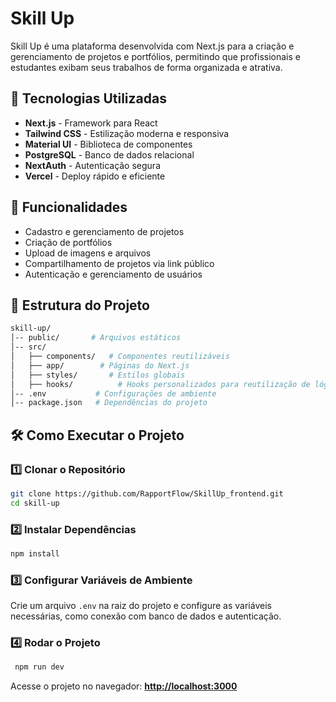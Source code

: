 # Skill Up

Skill Up é uma plataforma desenvolvida com Next.js para a criação e gerenciamento de projetos e portfólios, permitindo que profissionais e estudantes exibam seus trabalhos de forma organizada e atrativa.

## 🚀 Tecnologias Utilizadas

- **Next.js** - Framework para React
- **Tailwind CSS** - Estilização moderna e responsiva
- **Material UI** - Biblioteca de componentes
- **PostgreSQL** - Banco de dados relacional
- **NextAuth** - Autenticação segura
- **Vercel** - Deploy rápido e eficiente

## 📌 Funcionalidades

- Cadastro e gerenciamento de projetos
- Criação de portfólios 
- Upload de imagens e arquivos
- Compartilhamento de projetos via link público
- Autenticação e gerenciamento de usuários

## 📂 Estrutura do Projeto

```sh
skill-up/
│-- public/       # Arquivos estáticos
│-- src/
│   ├── components/   # Componentes reutilizáveis
│   ├── app/        # Páginas do Next.js
│   ├── styles/       # Estilos globais
│   ├── hooks/          # Hooks personalizados para reutilização de lógica
│-- .env           # Configurações de ambiente
│-- package.json   # Dependências do projeto
```

## 🛠️ Como Executar o Projeto

### 1️⃣ Clonar o Repositório

```sh
git clone https://github.com/RapportFlow/SkillUp_frontend.git
cd skill-up
```

### 2️⃣ Instalar Dependências

```sh
npm install
```

### 3️⃣ Configurar Variáveis de Ambiente

Crie um arquivo `.env` na raiz do projeto e configure as variáveis necessárias, como conexão com banco de dados e autenticação.

### 4️⃣ Rodar o Projeto

```sh
 npm run dev
```

Acesse o projeto no navegador: **[http://localhost:3000](http://localhost:3000)**
